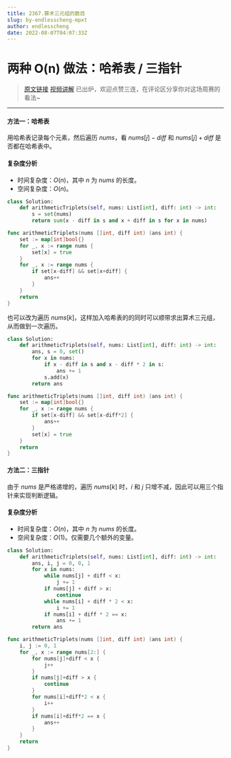 ```yaml
---
title: 2367.算术三元组的数目
slug: by-endlesscheng-mpxt
author: endlesscheng
date: 2022-08-07T04:07:33Z
---
```

# 两种 O(n) 做法：哈希表 / 三指针
 
> [原文链接](https://leetcode.cn/problems/number-of-arithmetic-triplets/solution/by-endlesscheng-mpxt)
[视频讲解](https://www.bilibili.com/video/BV1CN4y1V7uE) 已出炉，欢迎点赞三连，在评论区分享你对这场周赛的看法~

--- 
 
#### 方法一：哈希表

用哈希表记录每个元素，然后遍历 $\textit{nums}$，看 $\textit{nums}[j]-\textit{diff}$ 和 $\textit{nums}[j]+\textit{diff}$ 是否都在哈希表中。

#### 复杂度分析

- 时间复杂度：$O(n)$，其中 $n$ 为 $\textit{nums}$ 的长度。
- 空间复杂度：$O(n)$。

```py [sol1-Python3]
class Solution:
    def arithmeticTriplets(self, nums: List[int], diff: int) -> int:
        s = set(nums)
        return sum(x - diff in s and x + diff in s for x in nums)
```

```go [sol1-Go]
func arithmeticTriplets(nums []int, diff int) (ans int) {
	set := map[int]bool{}
	for _, x := range nums {
		set[x] = true
	}
	for _, x := range nums {
		if set[x-diff] && set[x+diff] {
			ans++
		}
	}
	return
}
```

也可以改为遍历 $\textit{nums}[k]$，这样加入哈希表的的同时可以顺带求出算术三元组，从而做到一次遍历。

```py [sol12-Python3]
class Solution:
    def arithmeticTriplets(self, nums: List[int], diff: int) -> int:
        ans, s = 0, set()
        for x in nums:
            if x - diff in s and x - diff * 2 in s:
                ans += 1
            s.add(x)
        return ans
```

```go [sol12-Go]
func arithmeticTriplets(nums []int, diff int) (ans int) {
	set := map[int]bool{}
	for _, x := range nums {
		if set[x-diff] && set[x-diff*2] {
			ans++
		}
		set[x] = true
	}
	return
}
```

#### 方法二：三指针

由于 $\textit{nums}$ 是严格递增的，遍历 $\textit{nums}[k]$ 时，$i$ 和 $j$ 只增不减，因此可以用三个指针来实现判断逻辑。

#### 复杂度分析

- 时间复杂度：$O(n)$，其中 $n$ 为 $\textit{nums}$ 的长度。
- 空间复杂度：$O(1)$。仅需要几个额外的变量。

```py [sol1-Python3]
class Solution:
    def arithmeticTriplets(self, nums: List[int], diff: int) -> int:
        ans, i, j = 0, 0, 1
        for x in nums:
            while nums[j] + diff < x:
                j += 1
            if nums[j] + diff > x:
                continue
            while nums[i] + diff * 2 < x:
                i += 1
            if nums[i] + diff * 2 == x:
                ans += 1
        return ans
```

```go [sol1-Go]
func arithmeticTriplets(nums []int, diff int) (ans int) {
	i, j := 0, 1
	for _, x := range nums[2:] {
		for nums[j]+diff < x {
			j++
		}
		if nums[j]+diff > x {
			continue
		}
		for nums[i]+diff*2 < x {
			i++
		}
		if nums[i]+diff*2 == x {
			ans++
		}
	}
	return
}
```

